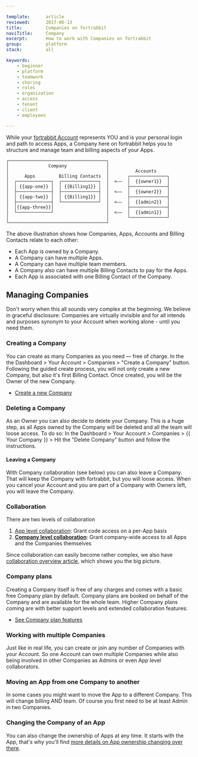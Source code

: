 ```yaml
---

template:      article
reviewed:      2017-06-13
title:         Companies on fortrabbit
naviTitle:     Company
excerpt:       How to work with Companies on fortrabbit
group:         platform
stack:         all

keywords:
    - beginner
    - platform
    - teamwork
    - sharing
    - roles
    - organization
    - access
    - tenant
    - client
    - employees

---
```



While your [fortrabbit Account](/account) represents YOU and is your personal login and path to access Apps, a Company here on fortrabbit helps you to structure and manage team and billing aspects of your Apps.

```nohighlight
┌─────────────────────────────────────┐  
│               Company               │  
│                                     │          Accounts  
│      Apps         Billing Contacts  │       ┌──────────────┐
│  ┌─────────────┐  ┌──────────────┐  │  <——  │  {{owner1}}  │
│  │ {{app-one}} │  │ {{Billing1}} │  │       ├──────────────┤
│  ├─────────────┤  ├──────────────┤  │  <——  │  {{owner2}}  │
│  │ {{app-two}} │  │ {{Billing1}} │  │       ├──────────────┤
│  ├─────────────┤  └──────────────┘  │  <——  │  {{admin2}}  │
│  │{{app-three}}│                    │       ├──────────────┤
│  └─────────────┘                    │  <——  │  {{admin1}}  │
│                                     │       └──────────────┘
└─────────────────────────────────────┘
```

The above illustration shows how Companies, Apps, Accounts and Billing Contacts relate to each other:

* Each App is owned by a Company.
* A Company can have multiple Apps.
* A Company can have multiple team members.
* A Company also can have multiple Billing Contacts to pay for the Apps.
* Each App is associated with one Billing Contact of the Company.

## Managing Companies

Don't worry when this all sounds very complex at the beginning. We believe in graceful disclosure: Companies are virtually invisible and for all intends and purposes synonym to your Account when working alone - until you need them.

### Creating a Company

You can create as many Companies as you need — free of charge. In the the Dashboard > Your Account > Companies > "Create a Company" button. Following the guided create process, you will not only create a new Company, but also it's first Billing Contact. Once created, you will be the Owner of the new Company.

<div data-markdown="1" data-user="known">

* [Create a new Company](https://dashboard.fortrabbit.com/account/company/new)

</div>

### Deleting a Company

As an Owner you can also decide to delete your Company. This is a huge step, as all Apps owned by the Company will be deleted and all the team will loose access. To do so: In the Dashboard > Your Account > Companies > {{ Your Company }} > Hit the "Delete Company" button and follow the instructions.

#### Leaving a Company 

With Company collaboration (see below) you can also leave a Company. That will keep the Company with fortrabbit, but you will loose access. When you cancel your Account and you are part of a Company with Owners left, you will leave the Company. 


### Collaboration

There are two levels of collaboration

1. [App level collaboration](app-collaboration): Grant code access on a per-App basis
2. **[Company level collaboration](company-collaboration)**: Grant company-wide access to all Apps and the Companies themselves

Since collaboration can easily become rather complex, we also have [collaboration overview article](collaboration), which shows you the big picture.


### Company plans

Creating a Company itself is free of any charges and comes with a basic free Company plan by default. Company plans are booked on behalf of the Company and are available for the whole team. Higher Company plans coming are with better support levels and extended collaboration features:

* [See Company plan features](//www.fortrabbit.com/company-plans)

<!--

TODO: uncomment and extend when alerts (relaunch)

### Automatic resource exhaustion alerts

Each App with fortrabbit has limited resources, most of them are scalable or extendible. We advice to start small and only scale when needed. Some resources scale by usage. For example, when your App has users who are uploading images, the web space or the Object Storage space will get fuller and fuller by time.

All collaborators on the App will see those usage metrics at the App overview in the Dashboard. When a resource is about to hit the limit, it will be shown in a yellow color to alert you.

All Owners of the App will get an e-mail, once a usage metric is about to hit the limit. Please see our [specs page](https://www.fortrabbit.com/specs#limits) to learn about the resources with App alerts and how the limits are handled.

-->

<!--

TODO: uncomment and extend when Technical Contact feature launches

#### Setting a technical contact

If you have a Company collaboration plan booked, all Owners and Admins of the Company can change the technical contact.

In the Dashboard under "Your Account" > "Companies" > {{ Company }} > "Technical contact" you can set one or more contacts. This can be any Account associated with the Company or any e-mail address you like.

You can define the services you want to receive alerts for. By default all services are enabled. Further: you can tune the settings to include or exclude certain Apps. You can also overwrite those settings on App level.

Individual Accounts can opt-out of receiving those alerts by deselecting this from their Accounts notification settings.

-->

### Working with multiple Companies

Just like in real life, you can create or join any number of Companies with your Account. So one Account can own multiple Companies while also being involved in other Companies as Admins or even App level collaborators.


### Moving an App from one Company to another

In some cases you might want to move the App to a different Company. This will change billing AND team. Of course you first need to be at least Admin in two Companies.


### Changing the Company of an App

You can also change the ownership of Apps at any time. It starts with the App, that's why you'll find [more details on App ownership changing over there](/app#toc-changing-app-ownership).
